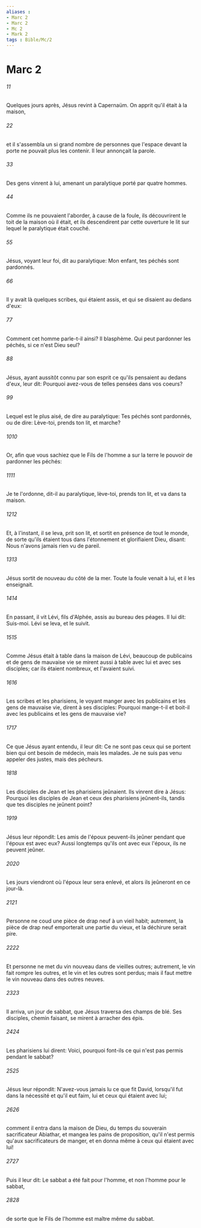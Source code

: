 ```yaml
---
aliases : 
- Marc 2
- Marc 2
- Mc 2
- Mark 2
tags : Bible/Mc/2
---
```


# Marc 2

###### 11
Quelques jours après, Jésus revint à Capernaüm. On apprit qu'il était à la maison,
###### 22
et il s'assembla un si grand nombre de personnes que l'espace devant la porte ne pouvait plus les contenir. Il leur annonçait la parole.
###### 33
Des gens vinrent à lui, amenant un paralytique porté par quatre hommes.
###### 44
Comme ils ne pouvaient l'aborder, à cause de la foule, ils découvrirent le toit de la maison où il était, et ils descendirent par cette ouverture le lit sur lequel le paralytique était couché.
###### 55
Jésus, voyant leur foi, dit au paralytique: Mon enfant, tes péchés sont pardonnés.
###### 66
Il y avait là quelques scribes, qui étaient assis, et qui se disaient au dedans d'eux:
###### 77
Comment cet homme parle-t-il ainsi? Il blasphème. Qui peut pardonner les péchés, si ce n'est Dieu seul?
###### 88
Jésus, ayant aussitôt connu par son esprit ce qu'ils pensaient au dedans d'eux, leur dit: Pourquoi avez-vous de telles pensées dans vos coeurs?
###### 99
Lequel est le plus aisé, de dire au paralytique: Tes péchés sont pardonnés, ou de dire: Lève-toi, prends ton lit, et marche?
###### 1010
Or, afin que vous sachiez que le Fils de l'homme a sur la terre le pouvoir de pardonner les péchés:
###### 1111
Je te l'ordonne, dit-il au paralytique, lève-toi, prends ton lit, et va dans ta maison.
###### 1212
Et, à l'instant, il se leva, prit son lit, et sortit en présence de tout le monde, de sorte qu'ils étaient tous dans l'étonnement et glorifiaient Dieu, disant: Nous n'avons jamais rien vu de pareil.
###### 1313
Jésus sortit de nouveau du côté de la mer. Toute la foule venait à lui, et il les enseignait.
###### 1414
En passant, il vit Lévi, fils d'Alphée, assis au bureau des péages. Il lui dit: Suis-moi. Lévi se leva, et le suivit.
###### 1515
Comme Jésus était à table dans la maison de Lévi, beaucoup de publicains et de gens de mauvaise vie se mirent aussi à table avec lui et avec ses disciples; car ils étaient nombreux, et l'avaient suivi.
###### 1616
Les scribes et les pharisiens, le voyant manger avec les publicains et les gens de mauvaise vie, dirent à ses disciples: Pourquoi mange-t-il et boit-il avec les publicains et les gens de mauvaise vie?
###### 1717
Ce que Jésus ayant entendu, il leur dit: Ce ne sont pas ceux qui se portent bien qui ont besoin de médecin, mais les malades. Je ne suis pas venu appeler des justes, mais des pécheurs.
###### 1818
Les disciples de Jean et les pharisiens jeûnaient. Ils vinrent dire à Jésus: Pourquoi les disciples de Jean et ceux des pharisiens jeûnent-ils, tandis que tes disciples ne jeûnent point?
###### 1919
Jésus leur répondit: Les amis de l'époux peuvent-ils jeûner pendant que l'époux est avec eux? Aussi longtemps qu'ils ont avec eux l'époux, ils ne peuvent jeûner.
###### 2020
Les jours viendront où l'époux leur sera enlevé, et alors ils jeûneront en ce jour-là.
###### 2121
Personne ne coud une pièce de drap neuf à un vieil habit; autrement, la pièce de drap neuf emporterait une partie du vieux, et la déchirure serait pire.
###### 2222
Et personne ne met du vin nouveau dans de vieilles outres; autrement, le vin fait rompre les outres, et le vin et les outres sont perdus; mais il faut mettre le vin nouveau dans des outres neuves.
###### 2323
Il arriva, un jour de sabbat, que Jésus traversa des champs de blé. Ses disciples, chemin faisant, se mirent à arracher des épis.
###### 2424
Les pharisiens lui dirent: Voici, pourquoi font-ils ce qui n'est pas permis pendant le sabbat?
###### 2525
Jésus leur répondit: N'avez-vous jamais lu ce que fit David, lorsqu'il fut dans la nécessité et qu'il eut faim, lui et ceux qui étaient avec lui;
###### 2626
comment il entra dans la maison de Dieu, du temps du souverain sacrificateur Abiathar, et mangea les pains de proposition, qu'il n'est permis qu'aux sacrificateurs de manger, et en donna même à ceux qui étaient avec lui!
###### 2727
Puis il leur dit: Le sabbat a été fait pour l'homme, et non l'homme pour le sabbat,
###### 2828
de sorte que le Fils de l'homme est maître même du sabbat.
